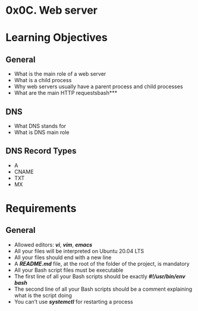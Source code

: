 # 0x0C. Web server
# Learning Objectives

## General
* What is the main role of a web server
* What is a child process
* Why web servers usually have a parent process and child processes
* What are the main HTTP requestsbash***

## DNS
* What DNS stands for
* What is DNS main role

## DNS Record Types
* A
* CNAME
* TXT
* MX

# Requirements
## General

* Allowed editors: ***vi***, ***vim***, ***emacs***
* All your files will be interpreted on Ubuntu 20.04 LTS
* All your files should end with a new line
* A ***README.md*** file, at the root of the folder of the project, is mandatory
* All your Bash script files must be executable
* The first line of all your Bash scripts should be exactly ***#!/usr/bin/env bash***
* The second line of all your Bash scripts should be a comment explaining what is the script doing
* You can’t use ***systemctl*** for restarting a process
